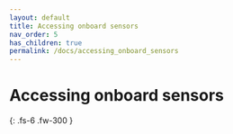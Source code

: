 ```yaml
---
layout: default
title: Accessing onboard sensors
nav_order: 5
has_children: true
permalink: /docs/accessing_onboard_sensors
---
```


# Accessing onboard sensors

{: .fs-6 .fw-300 }
